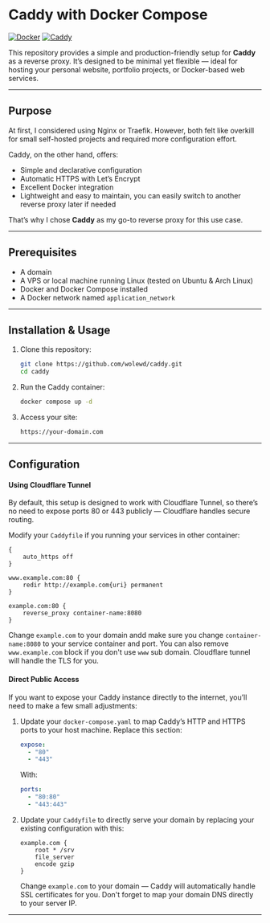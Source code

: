 # Caddy with Docker Compose

[![Docker](https://img.shields.io/badge/Docker-✔-2496ED?logo=docker&logoColor=white)](https://www.docker.com/) [![Caddy](https://img.shields.io/badge/Caddy-✔-00CC88?logo=caddy&logoColor=white)](https://caddyserver.com/)

This repository provides a simple and production-friendly setup for **Caddy** as a reverse proxy.
It’s designed to be minimal yet flexible — ideal for hosting your personal website, portfolio projects, or Docker-based web services.

---

## Purpose

At first, I considered using Nginx or Traefik. However, both felt like overkill for small self-hosted projects and required more configuration effort.

Caddy, on the other hand, offers:
- Simple and declarative configuration
- Automatic HTTPS with Let’s Encrypt
- Excellent Docker integration
- Lightweight and easy to maintain, you can easily switch to another reverse proxy later if needed

That’s why I chose **Caddy** as my go-to reverse proxy for this use case.

---

## Prerequisites
- A domain
- A VPS or local machine running Linux (tested on Ubuntu & Arch Linux)  
- Docker and Docker Compose installed  
- A Docker network named `application_network`  

---

## Installation & Usage

1. Clone this repository:
   ```bash
   git clone https://github.com/wolewd/caddy.git
   cd caddy
   ```

2. Run the Caddy container:
    ```bash
    docker compose up -d
    ```

3. Access your site:
    ```bash
    https://your-domain.com
    ```
---

## Configuration 

#### Using Cloudflare Tunnel
By default, this setup is designed to work with Cloudflare Tunnel, so there’s no need to expose ports 80 or 443 publicly — Cloudflare handles secure routing.


Modify your `Caddyfile` if you running your services in other container:
```Caddy
{
    auto_https off
}

www.example.com:80 {
    redir http://example.com{uri} permanent
}

example.com:80 {
    reverse_proxy container-name:8080
}
```
Change `example.com` to your domain andd make sure you change `container-name:8080` to your service container and port. 
You can also remove `www.example.com` block if you don't use `www` sub domain.
Cloudflare tunnel will handle the TLS for you.

#### Direct Public Access
If you want to expose your Caddy instance directly to the internet, you’ll need to make a few small adjustments:

1. Update your `docker-compose.yaml` to map Caddy’s HTTP and HTTPS ports to your host machine.
    Replace this section:
    ```yaml
    expose:
      - "80"
      - "443"
    ```
    With:
    ```yaml
    ports:
      - "80:80"
      - "443:443"
    ```

2. Update your `Caddyfile` to directly serve your domain by replacing your existing configuration with this:
    ```Caddy
    example.com {
        root * /srv
        file_server
        encode gzip
    }
    ```
    Change `example.com` to your domain — Caddy will automatically handle SSL certificates for you.
    Don't forget to map your domain DNS directly to your server IP.
---
